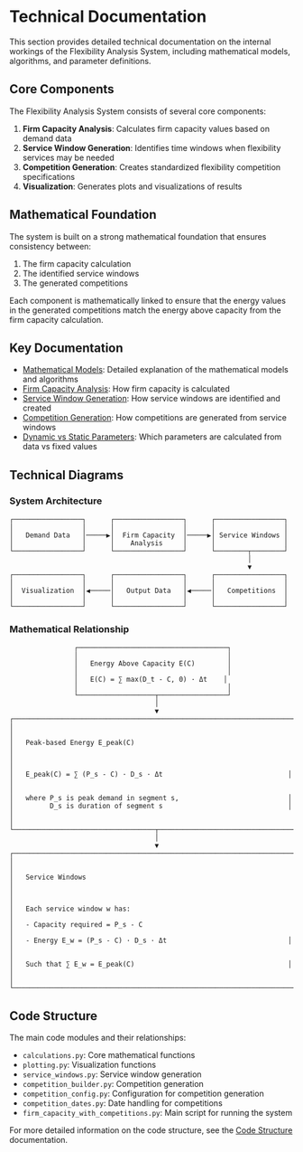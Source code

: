 # Technical Documentation

This section provides detailed technical documentation on the internal workings of the Flexibility Analysis System, including mathematical models, algorithms, and parameter definitions.

## Core Components

The Flexibility Analysis System consists of several core components:

1. **Firm Capacity Analysis**: Calculates firm capacity values based on demand data
2. **Service Window Generation**: Identifies time windows when flexibility services may be needed
3. **Competition Generation**: Creates standardized flexibility competition specifications
4. **Visualization**: Generates plots and visualizations of results

## Mathematical Foundation

The system is built on a strong mathematical foundation that ensures consistency between:

1. The firm capacity calculation
2. The identified service windows
3. The generated competitions

Each component is mathematically linked to ensure that the energy values in the generated competitions match the energy above capacity from the firm capacity calculation.

## Key Documentation

- [Mathematical Models](mathematical-models.md): Detailed explanation of the mathematical models and algorithms
- [Firm Capacity Analysis](firm-capacity.md): How firm capacity is calculated
- [Service Window Generation](service-windows.md): How service windows are identified and created
- [Competition Generation](competitions.md): How competitions are generated from service windows
- [Dynamic vs Static Parameters](parameters.md): Which parameters are calculated from data vs fixed values

## Technical Diagrams

### System Architecture

```
┌─────────────────┐      ┌─────────────────┐      ┌─────────────────┐
│                 │      │                 │      │                 │
│   Demand Data   │─────▶│  Firm Capacity  │─────▶│ Service Windows │
│                 │      │    Analysis     │      │                 │
└─────────────────┘      └─────────────────┘      └────────┬────────┘
                                                           │
                                                           ▼
┌─────────────────┐      ┌─────────────────┐      ┌─────────────────┐
│                 │      │                 │      │                 │
│  Visualization  │◀─────│   Output Data   │◀─────│   Competitions  │
│                 │      │                 │      │                 │
└─────────────────┘      └─────────────────┘      └─────────────────┘
```

### Mathematical Relationship

```
                ┌─────────────────────────────────────┐
                │                                     │
                │   Energy Above Capacity E(C)        │
                │                                     │
                │   E(C) = ∑ max(D_t - C, 0) · Δt    │
                │                                     │
                └───────────────────┬─────────────────┘
                                    │
                                    ▼
┌─────────────────────────────────────────────────────────────────────┐
│                                                                     │
│   Peak-based Energy E_peak(C)                                       │
│                                                                     │
│   E_peak(C) = ∑ (P_s - C) · D_s · Δt                               │
│                                                                     │
│   where P_s is peak demand in segment s,                           │
│         D_s is duration of segment s                               │
│                                                                     │
└───────────────────────────────────┬─────────────────────────────────┘
                                    │
                                    ▼
┌─────────────────────────────────────────────────────────────────────┐
│                                                                     │
│   Service Windows                                                   │
│                                                                     │
│   Each service window w has:                                        │
│   - Capacity required = P_s - C                                     │
│   - Energy E_w = (P_s - C) · D_s · Δt                              │
│                                                                     │
│   Such that ∑ E_w = E_peak(C)                                      │
│                                                                     │
└─────────────────────────────────────────────────────────────────────┘
```

## Code Structure

The main code modules and their relationships:

- `calculations.py`: Core mathematical functions
- `plotting.py`: Visualization functions
- `service_windows.py`: Service window generation
- `competition_builder.py`: Competition generation
- `competition_config.py`: Configuration for competition generation
- `competition_dates.py`: Date handling for competitions
- `firm_capacity_with_competitions.py`: Main script for running the system

For more detailed information on the code structure, see the [Code Structure](../development/code-structure.md) documentation.
